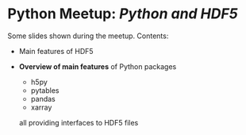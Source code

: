 # Python Meetup: *Python and HDF5*

Some slides shown during the meetup. Contents:

- Main features of HDF5
- **Overview of main features** of Python packages
  
  + h5py
  + pytables
  + pandas
  + xarray
  
  all providing interfaces to HDF5 files

